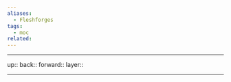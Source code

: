 ```yaml
---
aliases:
  - Fleshforges
tags:
  - moc
related:
---
```


***

up:: 
back:: 
forward:: 
layer:: 

***
